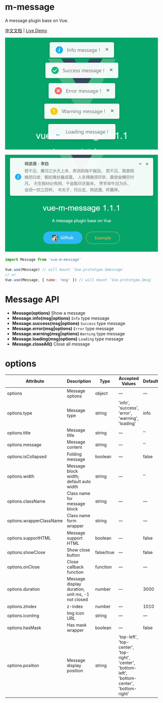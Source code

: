 # m-message

A message plugin base on Vue.

[中文文档](README-zh.md) | [Live Demo](https://mengdu.github.io/m-message/index.html)


<div align="center">

![](./20190722111215.png)

![](./20190722111342.png)
</div>



```js
import Message from 'vue-m-message'

Vue.use(Message) // will mount `Vue.prototype.$message`
// or
Vue.use(Message, { name: 'msg' }) // will mount `Vue.prototype.$msg`
```


# Message API

+ **Message(options)** Show a message
+ **Message.info(msg|options)** `Info` type message
+ **Message.success(msg|options)** `Success` type message
+ **Message.error(msg|options)** `Error` type message
+ **Message.warning(msg|options)** `Warning` type message
+ **Message.loading(msg|options)** `Loading` type message
+ **Message.closeAll()** Close all message

# options

|   Attribute    | Description    | Type      | Accepted Values       | Default   |
|---------- |-------- |---------- |-------------  |-------- |
| options   | Message options   | object | —  |    —   |
| options.type   |  Message type  | string | 'info', 'success', 'error', 'warning', 'loading'  |   info   |
| options.title   |  Message title  | string | —  |    ''   |
| options.message   |  Message content  | string | —  |    ''   |
| options.isCollapsed   |  Folding message  | boolean | —  |   false   |
| options.width   |  Message block width; default auto width  | string | —  |  ''  |
| options.className   |  Class name for message block  | string | — |  — |
| options.wrapperClassName   |  Class name form wrapper  | string | — |  — |
| options.supportHTML   |  Message support HTML  | boolean | — | false |
| options.showClose   |  Show close button  | false/true | —  |   false   |
| options.onClose   |  Close callback function   | function | —  |    —   |
| options.duration   |  Message display duration, unit ms, -1 not closed  | number | —  |   3000   |
| options.zIndex   |  z-index   | number | —  |   1010   |
| options.iconImg   | Img icon URL  | string | —  |   —   |
| options.hasMask   | Has mask wrapper  | boolean | —  |  false   |
| options.position   | Message display position   | string | 'top-left', 'top-center', 'top-right', 'center', 'bottom-left', 'bottom-center', 'bottom-right' |